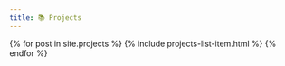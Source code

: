 ```yaml
---
title: 📚 Projects
---
```


{% for post in site.projects %}
{% include projects-list-item.html %}
{% endfor %}
